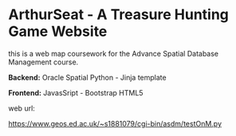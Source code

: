 # ArthurSeat - A Treasure Hunting Game Website

this is a web map coursework for the Advance Spatial Database Management course. 

**Backend:**
Oracle Spatial
Python - Jinja template

**Frontend:**
JavasSript - Bootstrap
HTML5



web url:

https://www.geos.ed.ac.uk/~s1881079/cgi-bin/asdm/testOnM.py

